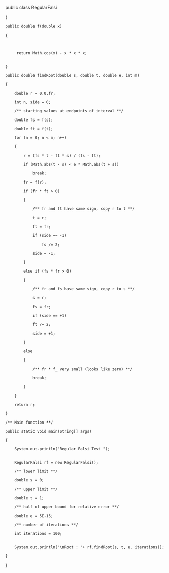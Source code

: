 public class RegularFalsi

{
    
    
    
    public double f(double x)
    
    {
        
        
 
         return Math.cos(x) - x * x * x;
 
       
    }
  
    public double findRoot(double s, double t, double e, int m)
    
    {
        
        double r = 0.0,fr;
        
        int n, side = 0;
 
        /** starting values at endpoints of interval **/
        
        double fs = f(s);
        
        double ft = f(t);
 
        for (n = 0; n < m; n++)
        
        {
 
            r = (fs * t - ft * s) / (fs - ft);
           
            if (Math.abs(t - s) < e * Math.abs(t + s)) 
                
                break;
            
            fr = f(r);
 
            if (fr * ft > 0)
            
            {
                
                /** fr and ft have same sign, copy r to t **/
                
                t = r; 
                
                ft = fr;
                
                if (side == -1) 
                    
                    fs /= 2;
                
                side = -1;
            
            }
            
            else if (fs * fr > 0)
            
            {
                
                /** fr and fs have same sign, copy r to s **/
                
                s = r;  
                
                fs = fr;
                
                if (side == +1) 
                
                ft /= 2;
                
                side = +1;
            
            }
            
            else
            
            {
                
                /** fr * f_ very small (looks like zero) **/
                
                break;
            
            } 
        
        }
        
        return r;
    
    }
    
    /** Main function **/
    
    public static void main(String[] args)
    
    {
        
        System.out.println("Regular Falsi Test ");
 
 
        RegularFalsi rf = new RegularFalsi();
        
        /** lower limit **/
        
        double s = 0;
        
        /** upper limit **/
        
        double t = 1;
        
        /** half of upper bound for relative error **/
        
        double e = 5E-15;
        
        /** number of iterations **/
        
        int iterations = 100;
 
 
        System.out.println("\nRoot : "+ rf.findRoot(s, t, e, iterations));
    
    }

}
